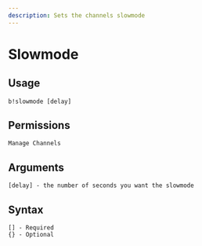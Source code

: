 ```yaml
---
description: Sets the channels slowmode
---
```


# Slowmode

## Usage

```
b!slowmode [delay]
```

## **Permissions**

```
Manage Channels
```

## **Arguments**

```
[delay] - the number of seconds you want the slowmode
```

## Syntax

```
[] - Required
{} - Optional
```
